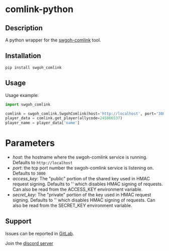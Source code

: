 # comlink-python

## Description

A python wrapper for the [swgoh-comlink](https://github.com/swgoh-utils/swgoh-comlink) tool.

## Installation
```buildoutcfg
pip install swgoh_comlink
```

## Usage

Usage example:

```python
import swgoh_comlink

comlink = swgoh_comlink.SwgohComlink(host='http://localhost', port='3000')
player_data = comlink.get_player(allycode=245866537)
player_name = player_data['name']
```

# Parameters

- _host_: the hostname where the swgoh-comlink service is running. Defaults to `http://localhost`
- _port_: the tcp port number the swgoh-comlink service is listening on. Defaults to `3000`
- _access_key_: The "public" portion of the shared key used in HMAC request signing. Defaults to '' which disables HMAC signing of requests. Can also be read from the ACCESS_KEY environment variable.
- _secret_key_: The "private" portion of the key used in HMAC request signing. Defaults to '' which disables HMAC signing of requests. Can also be read from the SECRET_KEY environment variable.

## Support

Issues can be reported in [GitLab](https://gitlab.com/swgoh-tools/comlink-python/-/issues).

Join the [discord server](https://discord.gg/6PBfG5MzR3)

